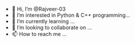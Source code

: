 - 👋 Hi, I’m @Rajveer-03
- 👀 I’m interested in Python & C++ programming...
- 🌱 I’m currently learning ...
- 💞️ I’m looking to collaborate on ...
- 📫 How to reach me ...

<!---
Rajveer-03/Rajveer-03 is a ✨ special ✨ repository because its `README.md` (this file) appears on your GitHub profile.
You can click the Preview link to take a look at your changes.
--->

